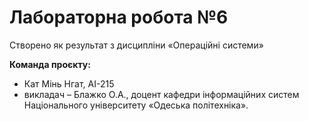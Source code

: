 # Лабораторна робота №6
Створено як результат з дисципліни «Операційні системи»

**Команда проєкту:**
+ Кат Мінь Нгат, АІ-215
+ викладач – Блажко О.А., доцент кафедри інформаційних систем Національного
університету «Одеська політехніка».
